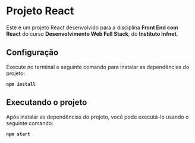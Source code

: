 # Projeto React
Este é um projeto React desenvolvido para a disciplina **Front End com React** do curso **Desenvolvimento Web Full Stack**, do **Instituto Infnet**.

## Configuração
Execute no terminal o seguinte comando para instalar as dependências do projeto:

**`npm install`**

## Executando o projeto
Após instalar as dependências do projeto, você pode executá-lo usando o seguinte comando:

**`npm start`**

